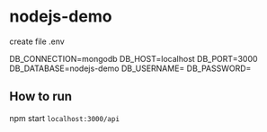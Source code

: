# nodejs-demo
create file .env

DB_CONNECTION=mongodb
DB_HOST=localhost
DB_PORT=3000
DB_DATABASE=nodejs-demo
DB_USERNAME=
DB_PASSWORD=

## How to run
npm start
`localhost:3000/api`